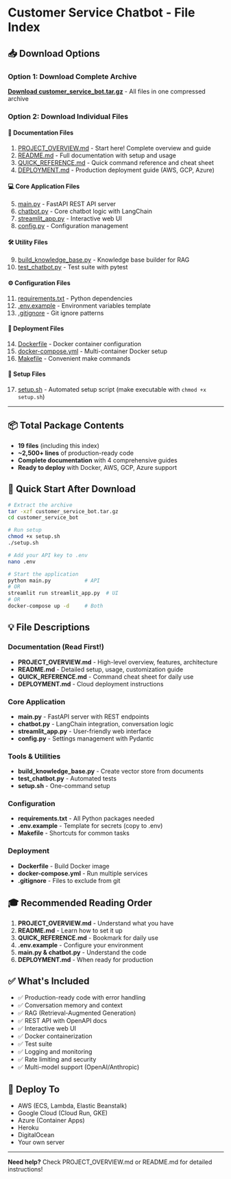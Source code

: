 # Customer Service Chatbot - File Index

## 📥 Download Options

### Option 1: Download Complete Archive
**[Download customer_service_bot.tar.gz](computer:///mnt/user-data/outputs/customer_service_bot.tar.gz)** - All files in one compressed archive

### Option 2: Download Individual Files

#### 📖 Documentation Files
1. [PROJECT_OVERVIEW.md](computer:///mnt/user-data/outputs/customer_service_bot/PROJECT_OVERVIEW.md) - Start here! Complete overview and guide
2. [README.md](computer:///mnt/user-data/outputs/customer_service_bot/README.md) - Full documentation with setup and usage
3. [QUICK_REFERENCE.md](computer:///mnt/user-data/outputs/customer_service_bot/QUICK_REFERENCE.md) - Quick command reference and cheat sheet
4. [DEPLOYMENT.md](computer:///mnt/user-data/outputs/customer_service_bot/DEPLOYMENT.md) - Production deployment guide (AWS, GCP, Azure)

#### 💻 Core Application Files
5. [main.py](computer:///mnt/user-data/outputs/customer_service_bot/main.py) - FastAPI REST API server
6. [chatbot.py](computer:///mnt/user-data/outputs/customer_service_bot/chatbot.py) - Core chatbot logic with LangChain
7. [streamlit_app.py](computer:///mnt/user-data/outputs/customer_service_bot/streamlit_app.py) - Interactive web UI
8. [config.py](computer:///mnt/user-data/outputs/customer_service_bot/config.py) - Configuration management

#### 🛠️ Utility Files
9. [build_knowledge_base.py](computer:///mnt/user-data/outputs/customer_service_bot/build_knowledge_base.py) - Knowledge base builder for RAG
10. [test_chatbot.py](computer:///mnt/user-data/outputs/customer_service_bot/test_chatbot.py) - Test suite with pytest

#### ⚙️ Configuration Files
11. [requirements.txt](computer:///mnt/user-data/outputs/customer_service_bot/requirements.txt) - Python dependencies
12. [.env.example](computer:///mnt/user-data/outputs/customer_service_bot/.env.example) - Environment variables template
13. [.gitignore](computer:///mnt/user-data/outputs/customer_service_bot/.gitignore) - Git ignore patterns

#### 🐳 Deployment Files
14. [Dockerfile](computer:///mnt/user-data/outputs/customer_service_bot/Dockerfile) - Docker container configuration
15. [docker-compose.yml](computer:///mnt/user-data/outputs/customer_service_bot/docker-compose.yml) - Multi-container Docker setup
16. [Makefile](computer:///mnt/user-data/outputs/customer_service_bot/Makefile) - Convenient make commands

#### 🚀 Setup Files
17. [setup.sh](computer:///mnt/user-data/outputs/customer_service_bot/setup.sh) - Automated setup script (make executable with `chmod +x setup.sh`)

---

## 📦 Total Package Contents
- **19 files** (including this index)
- **~2,500+ lines** of production-ready code
- **Complete documentation** with 4 comprehensive guides
- **Ready to deploy** with Docker, AWS, GCP, Azure support

## 🎯 Quick Start After Download

```bash
# Extract the archive
tar -xzf customer_service_bot.tar.gz
cd customer_service_bot

# Run setup
chmod +x setup.sh
./setup.sh

# Add your API key to .env
nano .env

# Start the application
python main.py           # API
# OR
streamlit run streamlit_app.py  # UI
# OR
docker-compose up -d     # Both
```

## 💡 File Descriptions

### Documentation (Read First!)
- **PROJECT_OVERVIEW.md** - High-level overview, features, architecture
- **README.md** - Detailed setup, usage, customization guide
- **QUICK_REFERENCE.md** - Command cheat sheet for daily use
- **DEPLOYMENT.md** - Cloud deployment instructions

### Core Application
- **main.py** - FastAPI server with REST endpoints
- **chatbot.py** - LangChain integration, conversation logic
- **streamlit_app.py** - User-friendly web interface
- **config.py** - Settings management with Pydantic

### Tools & Utilities
- **build_knowledge_base.py** - Create vector store from documents
- **test_chatbot.py** - Automated tests
- **setup.sh** - One-command setup

### Configuration
- **requirements.txt** - All Python packages needed
- **.env.example** - Template for secrets (copy to .env)
- **Makefile** - Shortcuts for common tasks

### Deployment
- **Dockerfile** - Build Docker image
- **docker-compose.yml** - Run multiple services
- **.gitignore** - Files to exclude from git

## 🎓 Recommended Reading Order

1. **PROJECT_OVERVIEW.md** - Understand what you have
2. **README.md** - Learn how to set it up
3. **QUICK_REFERENCE.md** - Bookmark for daily use
4. **.env.example** - Configure your environment
5. **main.py & chatbot.py** - Understand the code
6. **DEPLOYMENT.md** - When ready for production

## ✅ What's Included

- ✅ Production-ready code with error handling
- ✅ Conversation memory and context
- ✅ RAG (Retrieval-Augmented Generation)
- ✅ REST API with OpenAPI docs
- ✅ Interactive web UI
- ✅ Docker containerization
- ✅ Test suite
- ✅ Logging and monitoring
- ✅ Rate limiting and security
- ✅ Multi-model support (OpenAI/Anthropic)

## 🚀 Deploy To

- AWS (ECS, Lambda, Elastic Beanstalk)
- Google Cloud (Cloud Run, GKE)
- Azure (Container Apps)
- Heroku
- DigitalOcean
- Your own server

---

**Need help?** Check PROJECT_OVERVIEW.md or README.md for detailed instructions!
